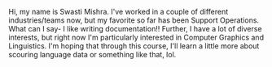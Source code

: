 Hi, my name is Swasti Mishra. I've worked in a couple of different industries/teams now, but my favorite so far has been Support Operations. What can I say- I like writing documentation!!
Further, I have a lot of diverse interests, but right now I'm particularly interested in Computer Graphics and Linguistics. I'm hoping that through this course, I'll learn a little more about scouring language data or something like that, lol.
